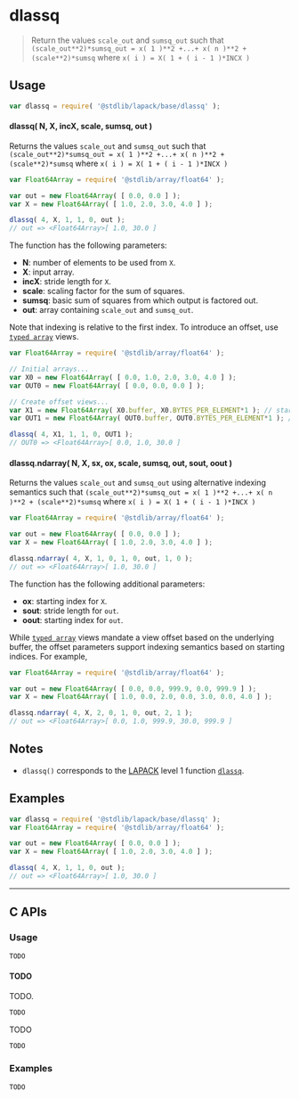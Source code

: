 <!--

@license Apache-2.0

Copyright (c) 2024 The Stdlib Authors.

Licensed under the Apache License, Version 2.0 (the "License");
you may not use this file except in compliance with the License.
You may obtain a copy of the License at

   http://www.apache.org/licenses/LICENSE-2.0

Unless required by applicable law or agreed to in writing, software
distributed under the License is distributed on an "AS IS" BASIS,
WITHOUT WARRANTIES OR CONDITIONS OF ANY KIND, either express or implied.
See the License for the specific language governing permissions and
limitations under the License.

-->

# dlassq

> Return the values `scale_out` and `sumsq_out` such that `(scale_out**2)*sumsq_out = x( 1 )**2 +...+ x( n )**2 + (scale**2)*sumsq` where `x( i ) = X( 1 + ( i - 1 )*INCX )`

<section class = "usage">

## Usage

```javascript
var dlassq = require( '@stdlib/lapack/base/dlassq' );
```

#### dlassq( N, X, incX, scale, sumsq, out )

Returns the values `scale_out` and `sumsq_out` such that `(scale_out**2)*sumsq_out = x( 1 )**2 +...+ x( n )**2 + (scale**2)*sumsq` where `x( i ) = X( 1 + ( i - 1 )*INCX )`

```javascript
var Float64Array = require( '@stdlib/array/float64' );

var out = new Float64Array( [ 0.0, 0.0 ] );
var X = new Float64Array( [ 1.0, 2.0, 3.0, 4.0 ] );

dlassq( 4, X, 1, 1, 0, out );
// out => <Float64Array>[ 1.0, 30.0 ]
```

The function has the following parameters:

-   **N**: number of elements to be used from `X`.
-   **X**: input array.
-   **incX**: stride length for `X`.
-   **scale**: scaling factor for the sum of squares.
-   **sumsq**: basic sum of squares from which output is factored out.
-   **out**: array containing `scale_out` and `sumsq_out`.

Note that indexing is relative to the first index. To introduce an offset, use [`typed array`][mdn-typed-array] views.

<!-- eslint-disable stdlib/capitalized-comments -->

```javascript
var Float64Array = require( '@stdlib/array/float64' );

// Initial arrays...
var X0 = new Float64Array( [ 0.0, 1.0, 2.0, 3.0, 4.0 ] );
var OUT0 = new Float64Array( [ 0.0, 0.0, 0.0 ] );

// Create offset views...
var X1 = new Float64Array( X0.buffer, X0.BYTES_PER_ELEMENT*1 ); // start at 1st element
var OUT1 = new Float64Array( OUT0.buffer, OUT0.BYTES_PER_ELEMENT*1 ); // start at 1st element

dlassq( 4, X1, 1, 1, 0, OUT1 );
// OUT0 => <Float64Array>[ 0.0, 1.0, 30.0 ]
```

#### dlassq.ndarray( N, X, sx, ox, scale, sumsq, out, sout, oout )

Returns the values `scale_out` and `sumsq_out` using alternative indexing semantics such that `(scale_out**2)*sumsq_out = x( 1 )**2 +...+ x( n )**2 + (scale**2)*sumsq` where `x( i ) = X( 1 + ( i - 1 )*INCX )`

```javascript
var Float64Array = require( '@stdlib/array/float64' );

var out = new Float64Array( [ 0.0, 0.0 ] );
var X = new Float64Array( [ 1.0, 2.0, 3.0, 4.0 ] );

dlassq.ndarray( 4, X, 1, 0, 1, 0, out, 1, 0 );
// out => <Float64Array>[ 1.0, 30.0 ]
```

The function has the following additional parameters:

-   **ox**: starting index for `X`.
-   **sout**: stride length for `out`.
-   **oout**: starting index for `out`.

While [`typed array`][mdn-typed-array] views mandate a view offset based on the underlying buffer, the offset parameters support indexing semantics based on starting indices. For example,

<!-- eslint-disable max-len -->

```javascript
var Float64Array = require( '@stdlib/array/float64' );

var out = new Float64Array( [ 0.0, 0.0, 999.9, 0.0, 999.9 ] );
var X = new Float64Array( [ 1.0, 0.0, 2.0, 0.0, 3.0, 0.0, 4.0 ] );

dlassq.ndarray( 4, X, 2, 0, 1, 0, out, 2, 1 );
// out => <Float64Array>[ 0.0, 1.0, 999.9, 30.0, 999.9 ]
```

</section>

<!-- /.usage -->

<section class="notes">

## Notes

-   `dlassq()` corresponds to the [LAPACK][LAPACK] level 1 function [`dlassq`][dlassq].

</section>

<!-- /.notes -->

<section class="examples">

## Examples

<!-- eslint no-undef: "error" -->

```javascript
var dlassq = require( '@stdlib/lapack/base/dlassq' );
var Float64Array = require( '@stdlib/array/float64' );

var out = new Float64Array( [ 0.0, 0.0 ] );
var X = new Float64Array( [ 1.0, 2.0, 3.0, 4.0 ] );

dlassq( 4, X, 1, 1, 0, out );
// out => <Float64Array>[ 1.0, 30.0 ]
```

</section>

<!-- /.examples -->

<!-- C interface documentation. -->

* * *

<section class="c">

## C APIs

<!-- Section to include introductory text. Make sure to keep an empty line after the intro `section` element and another before the `/section` close. -->

<section class="intro">

</section>

<!-- /.intro -->

<!-- C usage documentation. -->

<section class="usage">

### Usage

```c
TODO
```

#### TODO

TODO.

```c
TODO
```

TODO

```c
TODO
```

</section>

<!-- /.usage -->

<!-- C API usage notes. Make sure to keep an empty line after the `section` element and another before the `/section` close. -->

<section class="notes">

</section>

<!-- /.notes -->

<!-- C API usage examples. -->

<section class="examples">

### Examples

```c
TODO
```

</section>

<!-- /.examples -->

</section>

<!-- /.c -->

<!-- Section for related `stdlib` packages. Do not manually edit this section, as it is automatically populated. -->

<section class="related">

</section>

<!-- /.related -->

<!-- Section for all links. Make sure to keep an empty line after the `section` element and another before the `/section` close. -->

<section class="links">

[lapack]: https://www.netlib.org/lapack/explore-html/

[dlassq]: https://www.netlib.org/lapack/explore-html/d8/d76/group__lassq_gae8f40b0a34771b4f2d9c863de3af7be5.html#gae8f40b0a34771b4f2d9c863de3af7be5

[mdn-typed-array]: https://developer.mozilla.org/en-US/docs/Web/JavaScript/Reference/Global_Objects/TypedArray

</section>

<!-- /.links -->
